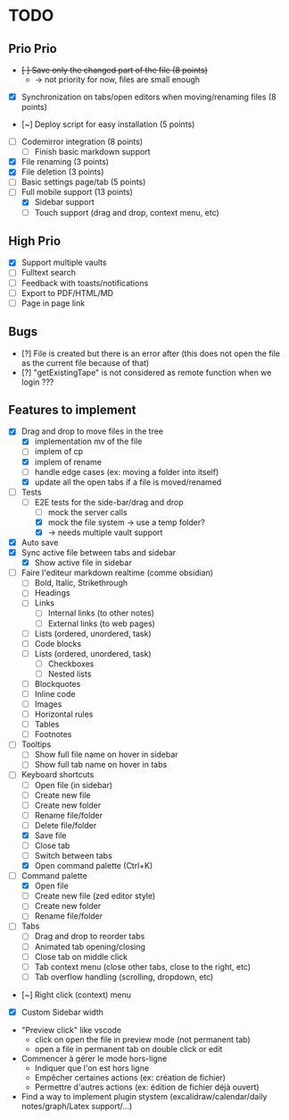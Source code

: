 # TODO

## Prio Prio

- ~~[ ] Save only the changed part of the file (8 points)~~
  - -> not priority for now, files are small enough
- [x] Synchronization on tabs/open editors when moving/renaming files (8 points)
- [~] Deploy script for easy installation (5 points)
- [ ] Codemirror integration (8 points)
  - [ ] Finish basic markdown support
- [x] File renaming (3 points)
- [x] File deletion (3 points)
- [ ] Basic settings page/tab (5 points)
- [ ] Full mobile support (13 points)
  - [x] Sidebar support
  - [ ] Touch support (drag and drop, context menu, etc)

## High Prio

- [x] Support multiple vaults
- [ ] Fulltext search
- [ ] Feedback with toasts/notifications
- [ ] Export to PDF/HTML/MD
- [ ] Page in page link

## Bugs

- [?] File is created but there is an error after (this does not open the file as the current file because of that)
- [?] "getExistingTape" is not considered as remote function when we login ???

## Features to implement

- [x] Drag and drop to move files in the tree
  - [x] implementation mv of the file
  - [ ] implem of cp
  - [x] implem of rename
  - [ ] handle edge cases (ex: moving a folder into itself)
  - [x] update all the open tabs if a file is moved/renamed
- [ ] Tests
  - [ ] E2E tests for the side-bar/drag and drop
    - [ ] mock the server calls
    - [x] mock the file system -> use a temp folder?
    - [x] -> needs multiple vault support
- [x] Auto save
- [x] Sync active file between tabs and sidebar
  - [x] Show active file in sidebar
- [ ] Faire l'editeur markdown realtime (comme obsidian)
  - [ ] Bold, Italic, Strikethrough
  - [ ] Headings
  - [ ] Links
    - [ ] Internal links (to other notes)
    - [ ] External links (to web pages)
  - [ ] Lists (ordered, unordered, task)
  - [ ] Code blocks
  - [ ] Lists (ordered, unordered, task)
    - [ ] Checkboxes
    - [ ] Nested lists
  - [ ] Blockquotes
  - [ ] Inline code
  - [ ] Images
  - [ ] Horizontal rules
  - [ ] Tables
  - [ ] Footnotes
- [ ] Tooltips
  - [ ] Show full file name on hover in sidebar
  - [ ] Show full tab name on hover in tabs
- [ ] Keyboard shortcuts
  - [ ] Open file (in sidebar)
  - [ ] Create new file
  - [ ] Create new folder
  - [ ] Rename file/folder
  - [ ] Delete file/folder
  - [x] Save file
  - [ ] Close tab
  - [ ] Switch between tabs
  - [x] Open command palette (Ctrl+K)
- [ ] Command palette
  - [x] Open file
  - [ ] Create new file (zed editor style)
  - [ ] Create new folder
  - [ ] Rename file/folder
- [ ] Tabs
  - [ ] Drag and drop to reorder tabs
  - [ ] Animated tab opening/closing
  - [ ] Close tab on middle click
  - [ ] Tab context menu (close other tabs, close to the right, etc)
  - [ ] Tab overflow handling (scrolling, dropdown, etc)
- [~] Right click (context) menu
- [x] Custom Sidebar width
- "Preview click" like vscode
  - click on open the file in preview mode (not permanent tab)
  - open a file in permanent tab on double click or edit
- Commencer à gérer le mode hors-ligne
  - Indiquer que l'on est hors ligne
  - Empêcher certaines actions (ex: création de fichier)
  - Permettre d'autres actions (ex: édition de fichier déjà ouvert)
- Find a way to implement plugin stystem (excalidraw/calendar/daily notes/graph/Latex support/...)
